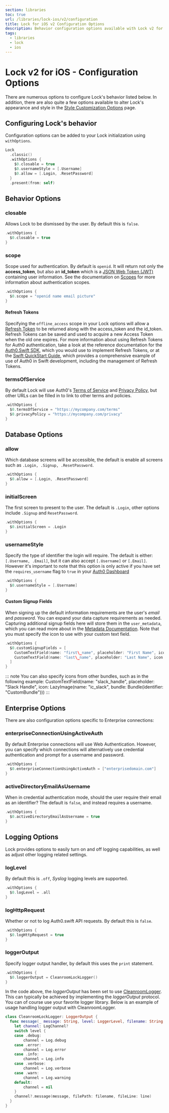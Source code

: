 ```yaml
---
section: libraries
toc: true
url: /libraries/lock-ios/v2/configuration
title: Lock for iOS v2 Configuration Options
description: Behavior configuration options available with Lock v2 for iOS
tags:
  - libraries
  - lock
  - ios
---
```


# Lock v2 for iOS - Configuration Options

There are numerous options to configure Lock's behavior listed below. In addition, there are also quite a few options available to alter Lock's appearance and style in the [Style Customization Options](/libraries/lock-ios/v2/customization) page.

## Configuring Lock's behavior

Configuration options can be added to your Lock initialization using `withOptions`.

```swift
Lock
  .classic()
  .withOptions {
    $0.closable = true
    $0.usernameStyle = [.Username]
    $0.allow = [.Login, .ResetPassword]
  }
  .present(from: self)
```

## Behavior Options

### closable

Allows Lock to be dismissed by the user. By default this is `false`.

```swift
.withOptions {
  $0.closable = true
}
```

### scope

Scope used for authentication. By default is `openid`. It will return not only the **access\_token**, but also an **id_token** which is a [JSON Web Token (JWT)](https://jwt.io/) containing user information. See the documentation on [Scopes](/scopes) for more information about authentication scopes.

```swift
.withOptions {
  $0.scope = "openid name email picture"
}
```

#### Refresh Tokens

Specifying the `offline_access` scope in your Lock options will allow a [Refresh Token](/tokens/refresh-token) to be returned along with the access\_token and the id\_token. Refresh Tokens can be saved and used to acquire a new Access Token when the old one expires. For more information about using Refresh Tokens for Auth0 authentication, take a look at the reference documentation for the [Auth0.Swift SDK](/libraries/auth0-swift), which you would use to implement Refresh Tokens, or at the [Swift QuickStart Guide](/quickstart/native/ios-swift/03-user-sessions), which provides a comprehensive example of use of Auth0 in Swift development, including the management of Refresh Tokens.

### termsOfService

By default Lock will use Auth0's [Terms of Service](https://auth0.com/terms) and [Privacy Policy](https://auth0.com/privacy), but other URLs can be filled in to link to other terms and policies.

```swift
.withOptions {
  $0.termsOfService = "https://mycompany.com/terms"
  $0.privacyPolicy = "https://mycompany.com/privacy"
}
```

## Database Options

### allow

Which database screens will be accessible, the default is enable all screens such as `.Login, .Signup, .ResetPassword`.

```swift
.withOptions {
  $0.allow = [.Login, .ResetPassword]
}
```

### initialScreen

The first screen to present to the user. The default is `.Login`, other options include `.Signup` and `ResetPassword`.

```swift
.withOptions {
  $0.initialScreen = .Login
}
```

### usernameStyle

Specify the type of identifier the login will require.  The default is either: `[.Username, .Email]`, but it can also accept `[.Username]` or `[.Email]`. However it's important to note that this option is only active if you have set the `requires_username` flag to `true` in your [Auth0 Dashboard](${manage_url}/#/)

```swift
.withOptions {
  $0.usernameStyle = [.Username]
}
```

#### Custom Signup Fields

When signing up the default information requirements are the user's *email* and *password*. You can expand your data capture requirements as needed. Capturing additional signup fields here will store them in the `user_metadata`, which you can read more about in the [Metadata Documentation](/metadata). Note that you must specify the icon to use with your custom text field.

```swift
.withOptions {
  $0.customSignupFields = [
    CustomTextField(name: "first\_name", placeholder: "First Name", icon: LazyImage(name: "ic_person", bundle: Lock.bundle)),
    CustomTextField(name: "last\_name", placeholder: "Last Name", icon: LazyImage(name: "ic_person", bundle: Lock.bundle))
  ]
}
```

::: note
You can also specify icons from other bundles, such as in the following example:
CustomTextField(name: "slack_handle", placeholder: "Slack Handle", icon: LazyImage(name: "ic_slack", bundle: Bundle(identifier: "CustomBundle")))
:::

## Enterprise Options

There are also configuration options specific to Enterprise connections:

### enterpriseConnectionUsingActiveAuth

By default Enterprise connections will use Web Authentication. However, you can specify which connections will alternatively use credential authentication and prompt for a username and password.

```swift
.withOptions {
  $0.enterpriseConnectionUsingActiveAuth = ["enterprisedomain.com"]
}
```

### activeDirectoryEmailAsUsername

When in credential authentication mode, should the user require their email as an identifier?  The default is `false`, and instead requires a username.

```swift
.withOptions {
  $0.activeDirectoryEmailAsUsername = true
}
```

## Logging Options

Lock provides options to easily turn on and off logging capabilities, as well as adjust other logging related settings.

### logLevel

By default this is `.off`, *Syslog* logging levels are supported.

```swift
.withOptions {
  $0.logLevel = .all
}
```

### logHttpRequest

Whether or not to log Auth0.swift API requests. By default this is `false`.

```swift
.withOptions {
  $0.logHttpRequest = true
}
```

### loggerOutput

Specify logger output handler, by default this uses the `print` statement.

```swift
.withOptions {
  $0.loggerOutput = CleanroomLockLogger()
}
```

In the code above, the *loggerOutput* has been set to use [CleanroomLogger](https://github.com/emaloney/CleanroomLogger). This can typically be achieved by implementing the *loggerOutput* protocol.  You can of course use your favorite logger library. Below is an example of usage handling logger output with CleanroomLogger.

```swift
class CleanroomLockLogger: LoggerOutput {
  func message(_ message: String, level: LoggerLevel, filename: String, line: Int) {
    let channel: LogChannel?
    switch level {
    case .debug:
        channel = Log.debug
    case .error:
        channel = Log.error
    case .info:
        channel = Log.info
    case .verbose:
        channel = Log.verbose
    case .warn:
        channel = Log.warning
    default:
        channel = nil
    }
    channel?.message(message, filePath: filename, fileLine: line)
  }
}
```
